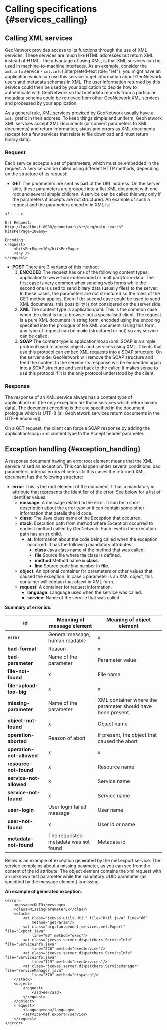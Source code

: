 # Calling specifications {#services_calling}

## Calling XML services

GeoNetwork provides access to its functions through the use of XML services. These services are much like HTML addresses but return XML instead of HTML. The advantage of using XML, is that XML services can be used in machine-to-machine interfaces. As an example, consider the `xml.info` service - `xml.info`{.interpreted-text role="ref"}: you might have an application which can use this service to get information about GeoNetwork users and metadata schemas in XML. The user information returned by this service could then be used by your application to decide how to authenticate with GeoNetwork so that metadata records from a particular metadata schema could be retrieved from other GeoNetwork XML services and processed by your application.

As a general rule, XML services provided by GeoNetwork usually have a `xml.` prefix in their address. To keep things simple and uniform, GeoNetwork XML services accept XML documents (or convert parameters to XML documents) and return information, status and errors as XML documents (except for a few services that relate to file download and must return binary data).

### Request

Each service accepts a set of parameters, which must be embedded in the request. A service can be called using different HTTP methods, depending on the structure of its request:

-   **GET** The parameters are sent as part of the URL address. On the server side, these parameters are grouped into a flat XML document with one root and several simple children. A service can be called this way only if the parameters it accepts are not structured. An example of such a request and the parameters encoded in XML is:

```{=html}
<!-- -->
```
    Url Request:
    http://localhost:8080/geonetwork/srv/eng/main.search?hitsPerPage=10&any=

    Encoding:
    <request>
        <hitsPerPage>10</hitsPerPage>
        <any />
    </request>

-   **POST** There are 3 variants of this method:
    1.  **ENCODED** The request has one of the following content types: application/x-www-form-urlencoded or multipart/form-data. The first case is very common when sending web forms while the second one is used to send binary data (usually files) to the server. In these cases, the parameters are not structured so the rules of the GET method applies. Even if the second case could be used to send XML documents, this possibility is not considered on the server side.
    2.  **XML** The content type is application/xml. This is the common case when the client is not a browser but a specialised client. The request is a pure XML document in string form, encoded using the encoding specified into the prologue of the XML document. Using this form, any type of request can be made (structured or not) so any service can be called.
    3.  **SOAP** The content type is application/soap+xml. SOAP is a simple protocol used to access objects and services using XML. Clients that use this protocol can embed XML requests into a SOAP structure. On the server side, GeoNetwork will remove the SOAP structure and feed the content to the service. Its response will be embedded again into a SOAP structure and sent back to the caller. It makes sense to use this protocol if it is the only protocol understood by the client.

### Response

The response of an XML service always has a content type of application/xml (the only exception are those services which return binary data). The document encoding is the one specified in the document prologue which is UTF-8 (all GeoNetwork services return documents in the UTF-8 encoding).

On a GET request, the client can force a SOAP response by adding the application/soap+xml content type to the Accept header parameter.

## Exception handling {#exception_handling}

A response document having an error root element means that the XML service raised an exception. This can happen under several conditions: bad parameters, internal errors et cetera. In this cases the returned XML document has the following structure:

-   **error**: This is the root element of the document. It has a mandatory id attribute that represents the identifier of the error. See below for a list of identifier values.
    -   **message**: A message related to the error. It can be a short description about the error type or it can contain some other information that details the id code.
    -   **class**: The Java class name of the Exception that occurred.
    -   **stack**: Execution path from method where Exception occurred to earliest method called by GeoNetwork. Each level in the execution path has an `at` child.
        -   **at**: Information about the code being called when the exception occurred. It has the following mandatory attributes:
            -   **class** Java class name of the method that was called.
            -   **file** Source file where the class is defined.
            -   **method** Method name in **class**.
            -   **line** Source code line number in **file**.
    -   **object**: An optional container for parameters or other values that caused the exception. In case a parameter is an XML object, this container will contain that object in XML form.
    -   **request**: A container for request information.
        -   **language**: Language used when the service was called.
        -   **service**: Name of the service that was called.

**Summary of error ids:**

| **id**                    | Meaning of message element           | Meaning of object element                                   |
|---------------------------|--------------------------------------|-------------------------------------------------------------|
| **error**                 | General message, human readable      | x                                                           |
| **bad-format**            | Reason                               | x                                                           |
| **bad-parameter**         | Name of the parameter                | Parameter value                                             |
| **file-not-found**        | x                                    | File name                                                   |
| **file-upload-too-big**   | x                                    | x                                                           |
| **missing-parameter**     | Name of the parameter                | XML container where the parameter should have been present. |
| **object-not-found**      | x                                    | Object name                                                 |
| **operation-aborted**     | Reason of abort                      | If present, the object that caused the abort                |
| **operation-not-allowed** | x                                    | x                                                           |
| **resource-not-found**    | x                                    | Resource name                                               |
| **service-not-allowed**   | x                                    | Service name                                                |
| **service-not-found**     | x                                    | Service name                                                |
| **user-login**            | User login failed message            | User name                                                   |
| **user-not-found**        | x                                    | User id or name                                             |
| **metadata-not-found**    | The requested metadata was not found | Metadata id                                                 |

Below is an example of exception generated by the mef.export service. The service complains about a missing parameter, as you can see from the content of the id attribute. The object element contains the xml request with an unknown test parameter while the mandatory UUID parameter (as specified by the message element) is missing.

**An example of generated exception**:

    <error>
        <message>UUID</message>
        <class>MissingParameterEx</class>
        <stack>
            <at class="jeeves.utils.Util" file="Util.java" line="66"
                method="getParam"/>
            <at class="org.fao.geonet.services.mef.Export" file="Export.java"
                line="60" method="exec"/>
            <at class="jeeves.server.dispatchers.ServiceInfo" file="ServiceInfo.java"
                line="226" method="execService"/>
            <at class="jeeves.server.dispatchers.ServiceInfo" file="ServiceInfo.java"
                line="129" method="execServices"/>
            <at class="jeeves.server.dispatchers.ServiceManager" file="ServiceManager.java"
                line="370" method="dispatch"/>
        </stack>
        <object>
            <request>
                <asd>ee</asd>
            </request>
        </object>
        <request>
            <language>en</language>
            <service>mef.export</service>
        </request>
    </error>
